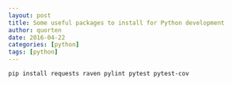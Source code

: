 ```yaml
---
layout: post
title: Some useful packages to install for Python development
author: quorten
date: 2016-04-22
categories: [python]
tags: [python]
---
```


    pip install requests raven pylint pytest pytest-cov
